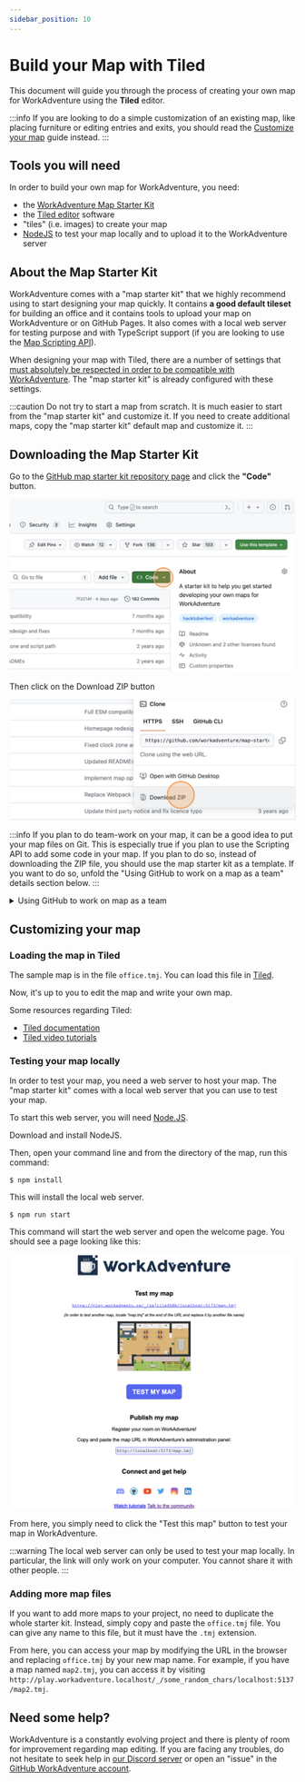 ```yaml
---
sidebar_position: 10
---
```


# Build your Map with Tiled

This document will guide you through the process of creating your own map for WorkAdventure using the **Tiled** editor.

:::info
If you are looking to do a simple customization of an existing map, like placing furniture or editing entries and
exits, you should read the [Customize your map](../inline-editor/index.md) guide instead.
:::

## Tools you will need

In order to build your own map for WorkAdventure, you need:

- the [WorkAdventure Map Starter Kit](https://github.com/workadventure/map-starter-kit)
- the [Tiled editor](https://www.mapeditor.org/) software
- "tiles" (i.e. images) to create your map
- [NodeJS](https://nodejs.org/en/download) to test your map locally and to upload it to the WorkAdventure server

## About the Map Starter Kit

WorkAdventure comes with a "map starter kit" that we highly recommend using to start designing your map quickly.
It contains **a good default tileset** for building an office and it contains tools to upload your map on WorkAdventure
or on GitHub Pages. It also comes with a local web server for testing purpose and with
TypeScript support (if you are looking to use the [Map Scripting API](/developer/map-scripting/)).

When designing your map with Tiled, there are a number of settings that [must absolutely be respected in order to be
compatible with WorkAdventure](wa-maps.md). The "map starter kit" is already configured with these settings.

:::caution
Do not try to start a map from scratch. It is much easier to start from the "map starter kit" and customize it.
If you need to create additional maps, copy the "map starter kit" default map and customize it.
:::

## Downloading the Map Starter Kit

Go to the [GitHub map starter kit repository page](https://github.com/workadventure/map-starter-kit) and click the **"Code"** button.

![Open the "code" button](../images/navigate_to_repo.png)

Then click on the Download ZIP button

![Click "download" button](../images/download_repo.png)

:::info
If you plan to do team-work on your map, it can be a good idea to put your map files on Git. This is especially true
if you plan to use the Scripting API to add some code in your map. If you plan to do so,
instead of downloading the ZIP file, you should use the map starter kit as a template.
If you want to do so, unfold the "Using GitHub to work on a map as a team" details section below.
:::

<details>
  <summary>Using GitHub to work on map as a team</summary>
  <div>

Start by [creating a GitHub account](https://github.com/join) if you don't already have one.

Then, go to the [GitHub map starter kit repository page](https://github.com/workadventure/map-starter-kit) and click the **"Use this template"** button.

![The "Use this template" button](../images/use_this_template.png)

You will be prompted to enter a repository name for your map.

![The "create a new repository" page](../images/create_repo.png)

  </div>
</details>

## Customizing your map

### Loading the map in Tiled

The sample map is in the file `office.tmj`. You can load this file in [Tiled](https://www.mapeditor.org/).

Now, it's up to you to edit the map and write your own map.

Some resources regarding Tiled:

- [Tiled documentation](https://doc.mapeditor.org/en/stable/manual/introduction/)
- [Tiled video tutorials](https://www.gamefromscratch.com/post/2015/10/14/Tiled-Map-Editor-Tutorial-Series.aspx)

### Testing your map locally

In order to test your map, you need a web server to host your map. The "map starter kit" comes with a local web server that you can use to test your map.

To start this web server, you will need [Node.JS](https://nodejs.org/download/).

Download and install NodeJS.

Then, open your command line and from the directory of the map, run this command:

    $ npm install

This will install the local web server.

    $ npm run start

This command will start the web server and open the welcome page. You should see a page looking like this:

![The welcome page of the "map start kit"](../images/starter_kit_start_screen_gh_pages.png)

From here, you simply need to click the "Test this map" button to test your map in WorkAdventure.

:::warning
The local web server can only be used to test your map locally. In particular, the link will only work on your computer. You cannot share it with other people.
:::

### Adding more map files

If you want to add more maps to your project, no need to duplicate the whole starter kit.
Instead, simply copy and paste the `office.tmj` file. You can give any name to this file, but it must have the `.tmj` extension.

From here, you can access your map by modifying the URL in the browser and replacing `office.tmj` by your new map name.
For example, if you have a map named `map2.tmj`, you can access it by visiting `http://play.workadventure.localhost/_/some_random_chars/localhost:5137/map2.tmj`.

## Need some help?

WorkAdventure is a constantly evolving project and there is plenty of room for improvement regarding map editing.
If you are facing any troubles, do not hesitate to seek help in [our Discord server](https://discord.gg/G6Xh9ZM9aR) or open an "issue" in the [GitHub WorkAdventure account](https://github.com/thecodingmachine/workadventure/issues).
